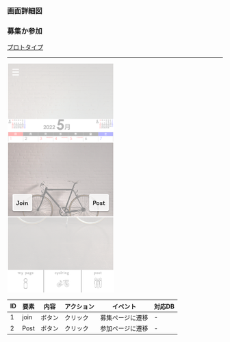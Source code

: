 ### 画面詳細図
### 募集か参加
[プロトタイプ](https://www.figma.com/file/YLXi0XXJfyq6239uKAU8LF/cyclinger?node-id=0%3A1)
*****
<img src="./img/TypeSelect.png" width="250">

|ID|要素|内容|アクション|イベント|対応DB|
|--|----|----|---------|--------|------|
|1|join|ボタン|クリック|募集ページに遷移|-|
|2|Post|ボタン|クリック|参加ページに遷移|-|

